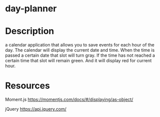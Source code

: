 # day-planner

# Description
a calendar application that allows you to save events for each hour of the day. The calendar will display the current date and time. When the time is passed a certain date that slot will turn gray. If the time has not reached a certain time that slot will remain green. And it will display red for current hour.

# Resources
Moment.js
https://momentjs.com/docs/#/displaying/as-object/

jQuery
https://api.jquery.com/ 